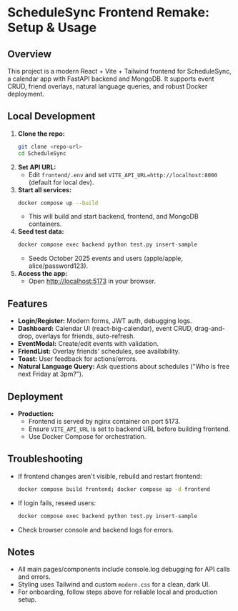# ScheduleSync Frontend Remake: Setup & Usage

## Overview
This project is a modern React + Vite + Tailwind frontend for ScheduleSync, a calendar app with FastAPI backend and MongoDB. It supports event CRUD, friend overlays, natural language queries, and robust Docker deployment.

## Local Development
1. **Clone the repo:**
   ```sh
   git clone <repo-url>
   cd ScheduleSync
   ```
2. **Set API URL:**
   - Edit `frontend/.env` and set `VITE_API_URL=http://localhost:8000` (default for local dev).
3. **Start all services:**
   ```sh
   docker compose up --build
   ```
   - This will build and start backend, frontend, and MongoDB containers.
4. **Seed test data:**
   ```sh
   docker compose exec backend python test.py insert-sample
   ```
   - Seeds October 2025 events and users (apple/apple, alice/password123).
5. **Access the app:**
   - Open [http://localhost:5173](http://localhost:5173) in your browser.

## Features
- **Login/Register:** Modern forms, JWT auth, debugging logs.
- **Dashboard:** Calendar UI (react-big-calendar), event CRUD, drag-and-drop, overlays for friends, auto-refresh.
- **EventModal:** Create/edit events with validation.
- **FriendList:** Overlay friends' schedules, see availability.
- **Toast:** User feedback for actions/errors.
- **Natural Language Query:** Ask questions about schedules ("Who is free next Friday at 3pm?").

## Deployment
- **Production:**
  - Frontend is served by nginx container on port 5173.
  - Ensure `VITE_API_URL` is set to backend URL before building frontend.
  - Use Docker Compose for orchestration.

## Troubleshooting
- If frontend changes aren't visible, rebuild and restart frontend:
  ```sh
  docker compose build frontend; docker compose up -d frontend
  ```
- If login fails, reseed users:
  ```sh
  docker compose exec backend python test.py insert-sample
  ```
- Check browser console and backend logs for errors.

## Notes
- All main pages/components include console.log debugging for API calls and errors.
- Styling uses Tailwind and custom `modern.css` for a clean, dark UI.
- For onboarding, follow steps above for reliable local and production setup.
